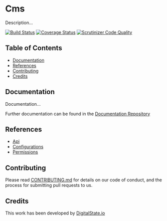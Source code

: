 # Cms

Description...

[![Build Status](https://travis-ci.org/DigitalState/Cms.svg?branch=develop)](https://travis-ci.org/DigitalState/Cms)
[![Coverage Status](https://coveralls.io/repos/github/DigitalState/Cms/badge.svg?branch=develop)](https://coveralls.io/github/DigitalState/Cms?branch=develop)
[![Scrutinizer Code Quality](https://scrutinizer-ci.com/g/DigitalState/Cms/badges/quality-score.png?b=develop)](https://scrutinizer-ci.com/g/DigitalState/Cms/?branch=develop)

## Table of Contents

- [Documentation](#documentation)
- [References](#references)
- [Contributing](#contributing)
- [Credits](#credits)

## Documentation

Documentation...

Further documentation can be found in the [Documentation Repository](https://github.com/DigitalState/Documentation)

## References

- [Api](references/api.md)
- [Configurations](references/configurations.md)
- [Permissions](references/permissions.md)

## Contributing

Please read [CONTRIBUTING.md](CONTRIBUTING.md) for details on our code of conduct, and the process for submitting pull requests to us.

## Credits

This work has been developed by [DigitalState.io](http://digitalstate.io)
